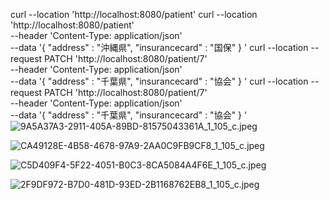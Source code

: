 curl --location 'http://localhost:8080/patient'
curl --location 'http://localhost:8080/patient' \
--header 'Content-Type: application/json' \
--data '{
"address" : "沖縄県",
"insurancecard" : "国保"
}
'
curl --location --request PATCH 'http://localhost:8080/patient/7' \
--header 'Content-Type: application/json' \
--data '{
"address" : "千葉県",
"insurancecard" : "協会"
}
'
curl --location --request PATCH 'http://localhost:8080/patient/7' \
--header 'Content-Type: application/json' \
--data '{
"address" : "千葉県",
"insurancecard" : "協会"
}
'
![9A5A37A3-2911-405A-89BD-81575043361A_1_105_c.jpeg](..%2F..%2F..%2F..%2F..%2F..%2F..%2FPictures%2F%E5%86%99%E7%9C%9F%E3%83%A9%E3%82%A4%E3%83%96%E3%83%A9%E3%83%AA.photoslibrary%2Fresources%2Fderivatives%2F9%2F9A5A37A3-2911-405A-89BD-81575043361A_1_105_c.jpeg)

![CA49128E-4B58-4678-97A9-2AA0C9FB9CF8_1_105_c.jpeg](..%2F..%2F..%2F..%2F..%2F..%2F..%2FPictures%2F%E5%86%99%E7%9C%9F%E3%83%A9%E3%82%A4%E3%83%96%E3%83%A9%E3%83%AA.photoslibrary%2Fresources%2Fderivatives%2FC%2FCA49128E-4B58-4678-97A9-2AA0C9FB9CF8_1_105_c.jpeg)

![C5D409F4-5F22-4051-B0C3-8CA5084A4F6E_1_105_c.jpeg](..%2F..%2F..%2F..%2F..%2F..%2F..%2FPictures%2F%E5%86%99%E7%9C%9F%E3%83%A9%E3%82%A4%E3%83%96%E3%83%A9%E3%83%AA.photoslibrary%2Fresources%2Fderivatives%2FC%2FC5D409F4-5F22-4051-B0C3-8CA5084A4F6E_1_105_c.jpeg)

![2F9DF972-B7D0-481D-93ED-2B1168762EB8_1_105_c.jpeg](..%2F..%2F..%2F..%2F..%2F..%2F..%2FPictures%2F%E5%86%99%E7%9C%9F%E3%83%A9%E3%82%A4%E3%83%96%E3%83%A9%E3%83%AA.photoslibrary%2Fresources%2Fderivatives%2F2%2F2F9DF972-B7D0-481D-93ED-2B1168762EB8_1_105_c.jpeg)
